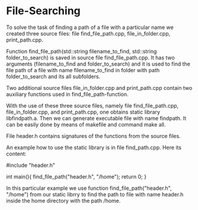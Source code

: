 # File-Searching

To solve the task of finding a path of a file with a particular name we created three source files:
file find_file_path.cpp, file_in_folder.cpp, print_path.cpp.

Function find_file_path(std::string filename_to_find, std::string folder_to_search) is saved in source file find_file_path.cpp.
It has two arguments (filename_to_find and folder_to_search) and it is used to find the file path of a file with name 
filename_to_find in folder with path folder_to_search and its all subfolders.

Two additional source files file_in_folder.cpp and print_path.cpp contain two auxiliary functions used in find_file_path-function.

With the use of these three source files, namely file find_file_path.cpp, file_in_folder.cpp, and print_path.cpp, one obtains static library 
libfindpath.a. Then we can generate executable file with name findpath. It can be easily done by means of makefile and command 
make all.

File header.h contains signatures of the functions from the source files.

An example how to use the static library is in file find_path.cpp. Here its content:

#include "header.h"

int main(){
    find_file_path("header.h", "/home");
    return 0;
}

In this particular example we use function find_file_path("header.h", "/home") from our static librry to find the path to file with name header.h
inside the home directory with the path /home.
